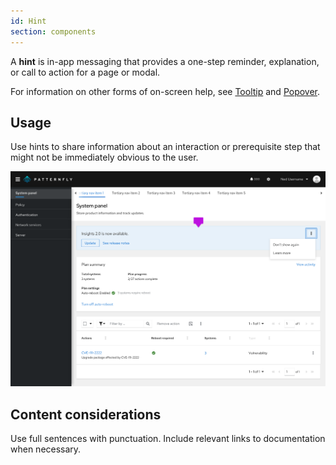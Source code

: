 ```yaml
---
id: Hint
section: components
---
```


A **hint** is in-app messaging that provides a one-step reminder, explanation, or call to action for a page or modal.  

For information on other forms of on-screen help, see [Tooltip](/components/tooltip/design-guidelines) and [Popover](/components/popover/design-guidelines).

## Usage 

Use hints to share information about an interaction or prerequisite step that might not be immediately obvious to the user. 

<img src="./img/hint-layout.png" alt="blue hint at the top of an application page" width="750"/> 

## Content considerations 
Use full sentences with punctuation.
Include relevant links to documentation when necessary.   
